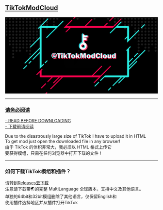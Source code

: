 ## [TikTokModCloud](https://t.me/TikTokModCloud)
<div align="center">
   <a target="_blank" href="https://t.me/TikTokModCloud"><img src="https://github.com/TKJIKU/TikTokMod/blob/7f25adecf2f0f1315ef0252fe8a16a0e076ace0c/@TikTokModCloud.png" alt="TikTokMod" title="@TikTokModCloud"></div>   

---

### 请务必阅读
[- READ BEFORE DOWNLOADING](https://telegra.ph/how-to-download-TikTok-and-TikTok-Plugin-12-23)  
[- 下载前请阅读](https://telegra.ph/TikTokMod%E5%8F%8ATikTok%E6%8F%92%E4%BB%B6%E4%B8%8B%E8%BD%BD%E7%A4%BA%E8%8C%83%E5%9B%BE-01-29)  

Due to the disastrously large size of TikTok I have to upload it in HTML  
To get mod just open the downloaded file in any browser!  
由于 TikTok 的体积非常大，我必须以 HTML 格式上传它  
要获得模组，只需在任何浏览器中打开下载的文件！  

---

### 如何下载TikTok模组和插件？  
请转到[Releases去下载](https://github.com/TKJIKU/TikTokMod/releases)  
注意请下载带🌏的完整 MultiLanguage 全球版本，支持中文及其他语言。  
单独的64bit和32bit模组删除了其他语言，仅保留English和  
使用插件选择地区并从插件打开TikTok  
